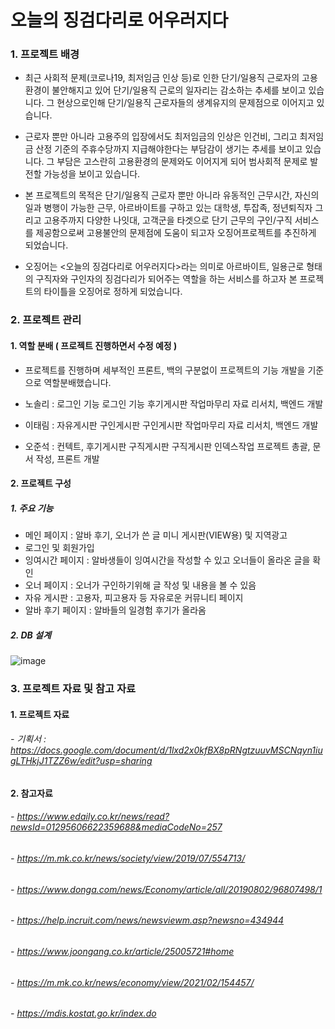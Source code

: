 # 오늘의 징검다리로 어우러지다

### 1.	프로젝트 배경

- 최근 사회적 문제(코로나19, 최저임금 인상 등)로 인한 단기/일용직 근로자의 고용환경이 불안해지고 있어 단기/일용직 근로의 일자리는 감소하는 추세를 보이고 있습니다. 그 현상으로인해 단기/일용직 근로자들의 생계유지의 문제점으로 이어지고 있습니다.

- 근로자 뿐만 아니라 고용주의 입장에서도 최저임금의 인상은 인건비, 그리고 최저임금 산정 기준의 주휴수당까지 지급해야한다는 부담감이 생기는 추세를 보이고 있습니다. 그 부담은 고스란히 고용환경의 문제와도 이어지게 되어 범사회적 문제로 발전할 가능성을 보이고 있습니다.

- 본 프로젝트의 목적은 단기/일용직 근로자 뿐만 아니라 유동적인 근무시간, 자신의 일과 병행이 가능한 근무, 아르바이트를 구하고 있는 대학생, 투잡족, 정년퇴직자 그리고 고용주까지 다양한 나잇대, 고객군을 타겟으로 단기 근무의 구인/구직  서비스를 제공함으로써 고용불안의 문제점에 도움이 되고자 오징어프로젝트를 추진하게 되었습니다.

- 오징어는 <오늘의 징검다리로 어우러지다>라는 의미로 아르바이트, 일용근로 형태의 구직자와 구인자의 징검다리가 되어주는 역할을 하는 서비스를 하고자 본 프로젝트의 타이틀을 오징어로 정하게 되었습니다.

### 2. 프로젝트 관리

#### 1.	역할 분배 ( 프로젝트 진행하면서 수정 예정 )

- 프로젝트를 진행하며 세부적인 프론트, 백의 구분없이 프로젝트의 기능 개발을 기준으로 역할분배했습니다. 

- 노솔리 :	로그인 기능	로그인 기능	후기게시판	작업마무리	자료 리서치, 백엔드 개발
- 이태림 :	자유게시판	구인게시판	구인게시판	작업마무리	자료 리서치, 백엔드 개발
- 오준석 :	컨텍트, 후기게시판	구직게시판	구직게시판	인덱스작업	프로젝트 총괄, 문서 작성, 프론트 개발

#### 2.  프로젝트 구성

##### 1.	주요 기능

-	메인 페이지 : 알바 후기, 오너가 쓴 글 미니 게시판(VIEW용) 및 지역광고
-	로그인 및 회원가입
-	잉여시간 페이지 : 알바생들이 잉여시간을 작성할 수 있고 오너들이 올라온 글을 확인 
-	오너 페이지 : 오너가 구인하기위해 글 작성 및 내용을 볼 수 있음
-	자유 게시판 : 고용자, 피고용자 등 자유로운 커뮤니티 페이지
-	알바 후기 페이지 : 알바들의 일경험 후기가 올라옴

##### 2.	DB 설계

 ![image](https://user-images.githubusercontent.com/84692769/154382957-79f32cb2-e25a-42d3-8406-406460e021dd.png)

### 3. 프로젝트 자료 및 참고 자료
#### 1. 프로젝트 자료
###### - 기획서 : https://docs.google.com/document/d/1lxd2x0kfBX8pRNgtzuuvMSCNqyn1iugLTHkjJ1TZZ6w/edit?usp=sharing

#### 2. 참고자료
###### - https://www.edaily.co.kr/news/read?newsId=01295606622359688&mediaCodeNo=257 
###### - https://m.mk.co.kr/news/society/view/2019/07/554713/ 
###### - https://www.donga.com/news/Economy/article/all/20190802/96807498/1 
###### - https://help.incruit.com/news/newsviewm.asp?newsno=434944 
###### - https://www.joongang.co.kr/article/25005721#home 
###### - https://m.mk.co.kr/news/economy/view/2021/02/154457/ 
###### - https://mdis.kostat.go.kr/index.do 
